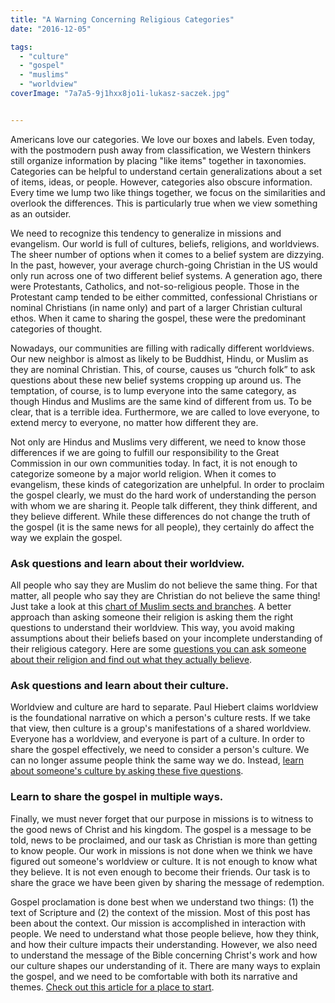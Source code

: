 ```yaml
---
title: "A Warning Concerning Religious Categories"
date: "2016-12-05"

tags: 
  - "culture"
  - "gospel"
  - "muslims"
  - "worldview"
coverImage: "7a7a5-9j1hxx8jo1i-lukasz-saczek.jpg"


---
```


Americans love our categories. We love our boxes and labels. Even today, with the postmodern push away from classification, we Western thinkers still organize information by placing "like items" together in taxonomies. Categories can be helpful to understand certain generalizations about a set of items, ideas, or people. However, categories also obscure information. Every time we lump two like things together, we focus on the similarities and overlook the differences. This is particularly true when we view something as an outsider.

We need to recognize this tendency to generalize in missions and evangelism. Our world is full of cultures, beliefs, religions, and worldviews. The sheer number of options when it comes to a belief system are dizzying. In the past, however, your average church-going Christian in the US would only run across one of two different belief systems. A generation ago, there were Protestants, Catholics, and not-so-religious people. Those in the Protestant camp tended to be either committed, confessional Christians or nominal Christians (in name only) and part of a larger Christian cultural ethos. When it came to sharing the gospel, these were the predominant categories of thought.

Nowadays, our communities are filling with radically different worldviews. Our new neighbor is almost as likely to be Buddhist, Hindu, or Muslim as they are nominal Christian. This, of course, causes us “church folk” to ask questions about these new belief systems cropping up around us. The temptation, of course, is to lump everyone into the same category, as though Hindus and Muslims are the same kind of different from us. To be clear, that is a terrible idea. Furthermore, we are called to love everyone, to extend mercy to everyone, no matter how different they are.

Not only are Hindus and Muslims very different, we need to know those differences if we are going to fulfill our responsibility to the Great Commission in our own communities today. In fact, it is not enough to categorize someone by a major world religion. When it comes to evangelism, these kinds of categorization are unhelpful. In order to proclaim the gospel clearly, we must do the hard work of understanding the person with whom we are sharing it. People talk different, they think different, and they believe different. While these differences do not change the truth of the gospel (it is the same news for all people), they certainly do affect the way we explain the gospel.

### Ask questions and learn about their worldview.

All people who say they are Muslim do not believe the same thing. For that matter, all people who say they are Christian do not believe the same thing! Just take a look at this [chart of Muslim sects and branches](http://www.informationisbeautiful.net/visualizations/islamic-sects-schools-branches-movements). A better approach than asking someone their religion is asking them the right questions to understand their worldview. This way, you avoid making assumptions about their beliefs based on your incomplete understanding of their religious category. Here are some [questions you can ask someone about their religion and find out what they actually believe](http://keelancook.com/2016/04/22/how-to-ask-someone-about-their-religion-and-actually-discover-what-they-really-believe/).

### Ask questions and learn about their culture.

Worldview and culture are hard to separate. Paul Hiebert claims worldview is the foundational narrative on which a person's culture rests. If we take that view, then culture is a group's manifestations of a shared worldview. Everyone has a worldview, and everyone is part of a culture. In order to share the gospel effectively, we need to consider a person's culture. We can no longer assume people think the same way we do. Instead, [learn about someone's culture by asking these five questions](http://keelancook.com/2015/10/23/culture-in-5-easy-to-understand-categories/).

### Learn to share the gospel in multiple ways.

Finally, we must never forget that our purpose in missions is to witness to the good news of Christ and his kingdom. The gospel is a message to be told, news to be proclaimed, and our task as Christian is more than getting to know people. Our work in missions is not done when we think we have figured out someone's worldview or culture. It is not enough to know what they believe. It is not even enough to become their friends. Our task is to share the grace we have been given by sharing the message of redemption.

Gospel proclamation is done best when we understand two things: (1) the text of Scripture and (2) the context of the mission. Most of this post has been about the context. Our mission is accomplished in interaction with people. We need to understand what those people believe, how they think, and how their culture impacts their understanding. However, we also need to understand the message of the Bible concerning Christ's work and how our culture shapes our understanding of it. There are many ways to explain the gospel, and we need to be comfortable with both its narrative and themes. [Check out this article for a place to start](http://keelancook.com/2016/08/22/how-to-share-the-gospel-a-quick-word-on-narratives-and-themes/).
